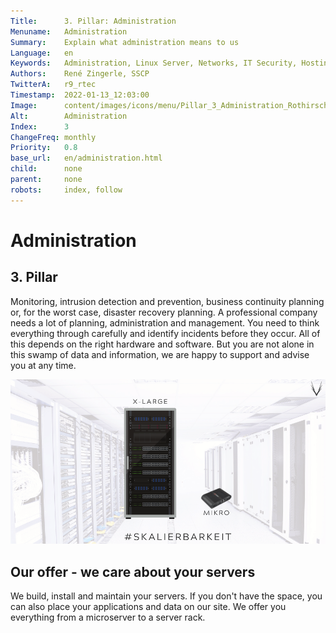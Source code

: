 ```yaml
---
Title:      3. Pillar: Administration
Menuname:   Administration
Summary:    Explain what administration means to us
Language:   en
Keywords:   Administration, Linux Server, Networks, IT Security, Hosting, Tirol
Authors:    René Zingerle, SSCP
TwitterA:   r9_rtec
Timestamp:  2022-01-13_12:03:00
Image:      content/images/icons/menu/Pillar_3_Administration_Rothirsch-Tech_GmbH.png
Alt:        Administration
Index:      3
ChangeFreq: monthly
Priority:   0.8
base_url:   en/administration.html
child:      none
parent:     none
robots:     index, follow
---
```


# Administration

## 3. Pillar

Monitoring, intrusion detection and prevention, business continuity planning or, for the worst case, disaster recovery planning. A professional company needs a lot of planning, administration and management. You need to think everything through carefully and identify incidents before they occur. All of this depends on the right hardware and software. But you are not alone in this swamp of data and information, we are happy to support and advise you at any time.

![Two servers standing side by side exchanging ones and zeros. They are meant to represent the third pillar of Rothirsch Tech. - Administration](content/images/Administration.png "Administration")

## Our offer - we care about your servers

We build, install and maintain your servers. If you don't have the space, you can also place your applications and data on our site. We offer you everything from a microserver to a server rack.
